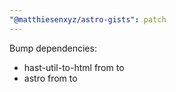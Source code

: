 ```yaml
---
"@matthiesenxyz/astro-gists": patch
---
```


Bump dependencies:

- hast-util-to-html from to
- astro from to
